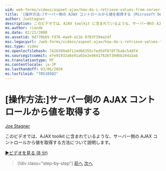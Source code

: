 ```yaml
---
uid: web-forms/videos/aspnet-ajax/how-do-i-retrieve-values-from-server-side-ajax-controls
title: '[操作方法:]サーバー側の AJAX コントロールから値を取得する |Microsoft Docs'
author: JoeStagner
description: このビデオでは、AJAX toolkit に含まれているような、サーバー側の AJAX コントロールから値を取得する方法について説明します。
ms.author: riande
ms.date: 02/21/2008
ms.assetid: 9d770bb5-fd76-4ae9-a11b-9783f394a24f
msc.legacyurl: /web-forms/videos/aspnet-ajax/how-do-i-retrieve-values-from-server-side-ajax-controls
msc.type: video
ms.openlocfilehash: 7426399a0f114d66355cfed5df87df7ba6c54df4
ms.sourcegitcommit: e7e91932a6e91a63e2e46417626f39d6b244a3ab
ms.translationtype: MT
ms.contentlocale: ja-JP
ms.lasthandoff: 03/06/2020
ms.locfileid: "78510502"
---
```

# <a name="how-do-i-retrieve-values-from-server-side-ajax-controls"></a>[操作方法:]サーバー側の AJAX コントロールから値を取得する

[Joe Stagner](https://github.com/JoeStagner)

このビデオでは、AJAX toolkit に含まれているような、サーバー側の AJAX コントロールから値を取得する方法について説明します。

[&#9654;ビデオを見る (8 分)](https://channel9.msdn.com/Blogs/ASP-NET-Site-Videos/how-do-i-retrieve-values-from-server-side-ajax-controls)

> [!div class="step-by-step"]
> [前へ](how-do-i-associate-ajax-client-behavior-with-an-aspnet-server-control.md)
> [次へ](two-simple-techniques-for-triggering-updates-to-update-panels.md)

